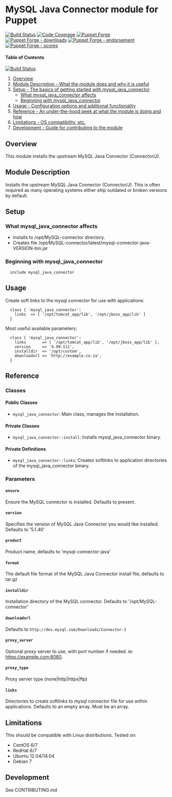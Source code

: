 # MySQL Java Connector module for Puppet

[![Build Status](https://travis-ci.org/voxpupuli/puppet-mysql_java_connector.png?branch=master)](https://travis-ci.org/voxpupuli/puppet-mysql_java_connector)
[![Code Coverage](https://coveralls.io/repos/github/voxpupuli/puppet-mysql_java_connector/badge.svg?branch=master)](https://coveralls.io/github/voxpupuli/puppet-mysql_java_connector)
[![Puppet Forge](https://img.shields.io/puppetforge/v/puppet/mysql_java_connector.svg)](https://forge.puppetlabs.com/puppet/mysql_java_connector)
[![Puppet Forge - downloads](https://img.shields.io/puppetforge/dt/puppet/mysql_java_connector.svg)](https://forge.puppetlabs.com/puppet/mysql_java_connector)
[![Puppet Forge - endorsement](https://img.shields.io/puppetforge/e/puppet/mysql_java_connector.svg)](https://forge.puppetlabs.com/puppet/mysql_java_connector)
[![Puppet Forge - scores](https://img.shields.io/puppetforge/f/puppet/mysql_java_connector.svg)](https://forge.puppetlabs.com/puppet/mysql_java_connector)

#### Table of Contents

[![Build Status](https://travis-ci.org/voxpupuli/puppet-mysql_java_connector.svg?branch=master)](https://travis-ci.org/voxpupuli/puppet-mysql_java_connector)

1. [Overview](#overview)
1. [Module Description - What the module does and why it is useful](#module-description)
1. [Setup - The basics of getting started with mysql_java_connector](#setup)
    * [What mysql_java_connector affects](#what-mysql_java_connector-affects)
    * [Beginning with mysql_java_connector](#beginning-with-mysql_java_connector)
1. [Usage - Configuration options and additional functionality](#usage)
1. [Reference - An under-the-hood peek at what the module is doing and how](#reference)
1. [Limitations - OS compatibility, etc.](#limitations)
1. [Development - Guide for contributing to the module](#development)

## Overview

This module installs the upstream MySQL Java Connector (Connector/J).

## Module Description

Installs the upstream MySQL Java Connector (Connector/J). This is often required
as many operating systems either ship outdated or broken versions by default.

## Setup

### What mysql_java_connector affects

* Installs to /opt/MySQL-connector directory.
* Creates file /opt/MySQL-connector/latest/mysql-connector-java-VERSION-bin.jar

### Beginning with mysql_java_connector

```puppet
  include mysql_java_connector
```

## Usage

Create soft links to the mysql connector for use with applications:

```puppet
  class { 'mysql_java_connector':
    links  => [ '/opt/tomcat_app/lib', '/opt/jboss_app/lib' ]
  }
```

Most useful available parameters:

```puppet
  class { 'mysql_java_connector':
    links       => [ '/opt/tomcat_app/lib', '/opt/jboss_app/lib' ],
    version     => '4.99.111',
    installdir  => '/opt/custom',
    downloadurl => 'http://example.co.za',
  }
```

## Reference

### Classes

#### Public Classes

* `mysql_java_connector`: Main class, manages the installation.

#### Private Classes

* `mysql_java_connector::install`: Installs mysql_java_connector binary.

#### Private Definitions

* `mysql_java_connector::links`: Creates softlinks to application directories
  of the mysql_java_connector binary.

### Parameters

#### `ensure`

Ensure the MySQL connector is installed. Defaults to present.

#### `version`

Specifies the version of MySQL Java Connector you would like installed. Defaults
to '5.1.40'

#### `product`

Product name, defaults to 'mysql-connector-java'

#### `format`

The default file format of the MySQL Java Connector install file, defaults to tar.gz

#### `installdir`

Installation directory of the MySQL connector. Defaults to '/opt/MySQL-connector'

#### `downloadurl`

Defaults to `http://dev.mysql.com/Downloads/Connector-J`

#### `proxy_server`

Optional proxy server to use, with port number if needed. ie: https://example.com:8080.

#### `proxy_type`

Proxy server type (none|http|https|ftp)

#### `links`

Directories to create softlinks to mysql connector file for use within
applications. Defaults to an empty array. Must be an array.

## Limitations

This should be compatible with Linux distributions. Tested on:

* CentOS 6/7
* RedHat 6/7
* Ubuntu 12.04/14.04
* Debian 7

## Development

See CONTRIBUTING.md
